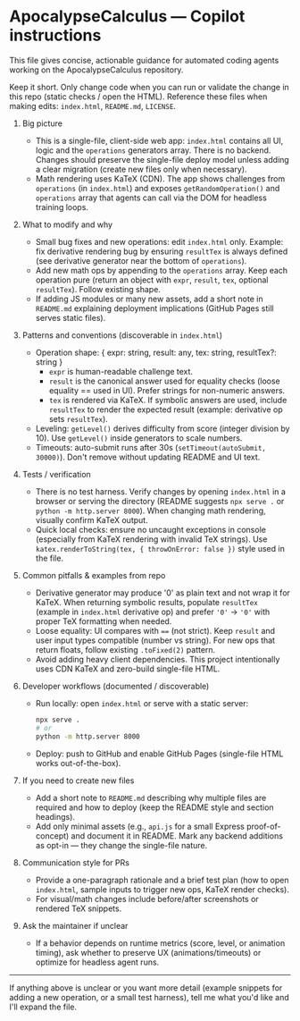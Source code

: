 <!-- .github/copilot-instructions.md - guidance for AI coding agents -->

# ApocalypseCalculus — Copilot instructions

This file gives concise, actionable guidance for automated coding agents working on the ApocalypseCalculus repository.

Keep it short. Only change code when you can run or validate the change in this repo (static checks / open the HTML). Reference these files when making edits: `index.html`, `README.md`, `LICENSE`.

1. Big picture

   - This is a single-file, client-side web app: `index.html` contains all UI, logic and the `operations` generators array. There is no backend. Changes should preserve the single-file deploy model unless adding a clear migration (create new files only when necessary).
   - Math rendering uses KaTeX (CDN). The app shows challenges from `operations` (in `index.html`) and exposes `getRandomOperation()` and `operations` array that agents can call via the DOM for headless training loops.

2. What to modify and why

   - Small bug fixes and new operations: edit `index.html` only. Example: fix derivative rendering bug by ensuring `resultTex` is always defined (see derivative generator near the bottom of `operations`).
   - Add new math ops by appending to the `operations` array. Keep each operation pure (return an object with `expr`, `result`, `tex`, optional `resultTex`). Follow existing shape.
   - If adding JS modules or many new assets, add a short note in `README.md` explaining deployment implications (GitHub Pages still serves static files).

3. Patterns and conventions (discoverable in `index.html`)

   - Operation shape: { expr: string, result: any, tex: string, resultTex?: string }
     - `expr` is human-readable challenge text.
     - `result` is the canonical answer used for equality checks (loose equality == used in UI). Prefer strings for non-numeric answers.
     - `tex` is rendered via KaTeX. If symbolic answers are used, include `resultTex` to render the expected result (example: derivative op sets `resultTex`).
   - Leveling: `getLevel()` derives difficulty from score (integer division by 10). Use `getLevel()` inside generators to scale numbers.
   - Timeouts: auto-submit runs after 30s (`setTimeout(autoSubmit, 30000)`). Don't remove without updating README and UI text.

4. Tests / verification

   - There is no test harness. Verify changes by opening `index.html` in a browser or serving the directory (README suggests `npx serve .` or `python -m http.server 8000`). When changing math rendering, visually confirm KaTeX output.
   - Quick local checks: ensure no uncaught exceptions in console (especially from KaTeX rendering with invalid TeX strings). Use `katex.renderToString(tex, { throwOnError: false })` style used in the file.

5. Common pitfalls & examples from repo

   - Derivative generator may produce '0' as plain text and not wrap it for KaTeX. When returning symbolic results, populate `resultTex` (example in `index.html` derivative op) and prefer `'0'` -> `'0'` with proper TeX formatting when needed.
   - Loose equality: UI compares with `==` (not strict). Keep `result` and user input types compatible (number vs string). For new ops that return floats, follow existing `.toFixed(2)` pattern.
   - Avoid adding heavy client dependencies. This project intentionally uses CDN KaTeX and zero-build single-file HTML.

6. Developer workflows (documented / discoverable)

   - Run locally: open `index.html` or serve with a static server:
     ```bash
     npx serve .
     # or
     python -m http.server 8000
     ```
   - Deploy: push to GitHub and enable GitHub Pages (single-file HTML works out-of-the-box).

7. If you need to create new files

   - Add a short note to `README.md` describing why multiple files are required and how to deploy (keep the README style and section headings).
   - Add only minimal assets (e.g., `api.js` for a small Express proof-of-concept) and document it in README. Mark any backend additions as opt-in — they change the single-file nature.

8. Communication style for PRs

   - Provide a one-paragraph rationale and a brief test plan (how to open `index.html`, sample inputs to trigger new ops, KaTeX render checks).
   - For visual/math changes include before/after screenshots or rendered TeX snippets.

9. Ask the maintainer if unclear
   - If a behavior depends on runtime metrics (score, level, or animation timing), ask whether to preserve UX (animations/timeouts) or optimize for headless agent runs.

---

If anything above is unclear or you want more detail (example snippets for adding a new operation, or a small test harness), tell me what you'd like and I'll expand the file.
